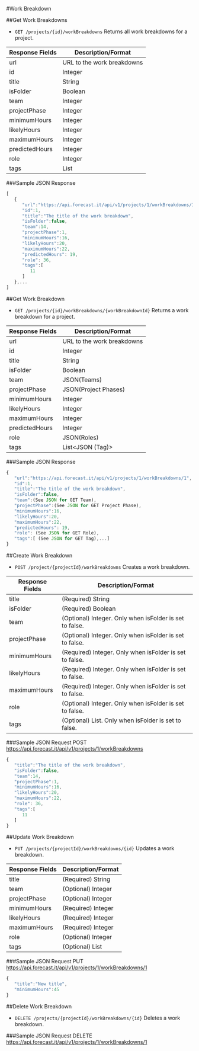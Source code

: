 #Work Breakdown

##Get Work Breakdowns

* `GET /projects/{id}/workBreakdowns` Returns all work breakdowns for a project.

|Response Fields | Description/Format|
|------------ | -------------|
|url | URL to the work breakdowns|
|id | Integer|
|title | String|
|isFolder | Boolean|
|team | Integer|
|projectPhase | Integer|
|minimumHours | Integer|
|likelyHours | Integer|
|maximumHours | Integer|
|predictedHours | Integer|
|role | Integer|
|tags | List<Integer>|

###Sample JSON Response
```javascript
[
   {
      "url":"https://api.forecast.it/api/v1/projects/1/workBreakdowns/1",
      "id":1,
      "title":"The title of the work breakdown",
      "isFolder":false,
      "team":14,
      "projectPhase":1,
      "minimumHours":16,
      "likelyHours":20,
      "maximumHours":22,
      "predictedHours": 19,
      "role": 36,
      "tags":[
         11
      ]
   },...
]
```

##Get Work Breakdown

* `GET /projects/{id}/workBreakdowns/{workBreakdownId}` Returns a work breakdown for a project.

|Response Fields | Description/Format|
|------------ | -------------|
|url | URL to the work breakdowns|
|id | Integer|
|title | String|
|isFolder | Boolean|
|team | JSON(Teams)|
|projectPhase | JSON(Project Phases)|
|minimumHours | Integer|
|likelyHours | Integer|
|maximumHours | Integer|
|predictedHours | Integer|
|role | JSON(Roles)|
|tags | List<JSON (Tag)>|

###Sample JSON Response
```javascript
{
   "url":"https://api.forecast.it/api/v1/projects/1/workBreakdowns/1",
   "id":1,
   "title":"The title of the work breakdown",
   "isFolder":false,
   "team":(See JSON for GET Team),
   "projectPhase":(See JSON for GET Project Phase),
   "minimumHours":16,
   "likelyHours":20,
   "maximumHours":22,
   "predictedHours": 19,
   "role": (See JSON for GET Role),
   "tags":[ (See JSON for GET Tag),...]
}
```

##Create Work Breakdown

* `POST /project/{projectId}/workBreakdowns` Creates a work breakdown.

|Response Fields | Description/Format|
|------------ | -------------|
|title | (Required) String|
|isFolder | (Required) Boolean|
|team | (Optional) Integer. Only when isFolder is set to false.|
|projectPhase | (Optional) Integer. Only when isFolder is set to false.|
|minimumHours | (Required) Integer. Only when isFolder is set to false.|
|likelyHours | (Required) Integer. Only when isFolder is set to false.|
|maximumHours | (Required) Integer. Only when isFolder is set to false.|
|role | (Optional) Integer. Only when isFolder is set to false.|
|tags | (Optional) List<Integer>. Only when isFolder is set to false.|

###Sample JSON Request
POST https://api.forecast.it/api/v1/projects/1/workBreakdowns

```javascript
{
   "title":"The title of the work breakdown",
   "isFolder":false,
   "team":14,
   "projectPhase":1,
   "minimumHours":16,
   "likelyHours":20,
   "maximumHours":22,
   "role": 36,
   "tags":[
      11
   ]
}
```

##Update Work Breakdown

* `PUT /projects/{projectId}/workBreakdowns/{id}` Updates a work breakdown.

|Response Fields | Description/Format|
|------------ | -------------|
|title | (Required) String|
|team | (Optional) Integer|
|projectPhase | (Optional) Integer|
|minimumHours | (Required) Integer|
|likelyHours | (Required) Integer|
|maximumHours | (Required) Integer|
|role | (Optional) Integer|
|tags | (Optional) List<Integer>|

###Sample JSON Request
PUT https://api.forecast.it/api/v1/projects/1/workBreakdowns/1

```javascript
{
   "title":"New title",
   "minimumHours":45
}
```

##Delete Work Breakdown

* `DELETE /projects/{projectId}/workBreakdowns/{id}` Deletes a work breakdown.

###Sample JSON Request
DELETE https://api.forecast.it/api/v1/projects/1/workBreakdowns/1